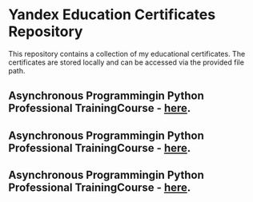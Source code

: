 # Yandex Education Certificates Repository

This repository contains a collection of my educational certificates. The certificates are stored locally and can be accessed via the provided file path.

## Asynchronous Programmingin Python Professional TrainingCourse - [here](https://github.com/dmshirochenko/yandex_certificates/blob/main/certs/AsynchronousProgramminginPythonProfessionalTrainingCourse.pdf).

## Asynchronous Programmingin Python Professional TrainingCourse - [here](https://github.com/dmshirochenko/yandex_certificates/blob/main/certs/MiddlePythonDeveloperProfessionalTrainingCourse.pdf).

## Asynchronous Programmingin Python Professional TrainingCourse - [here](https://github.com/dmshirochenko/yandex_certificates/blob/main/certs/SQLforDevelopersProfessionalTrainingCourse.pdf).
